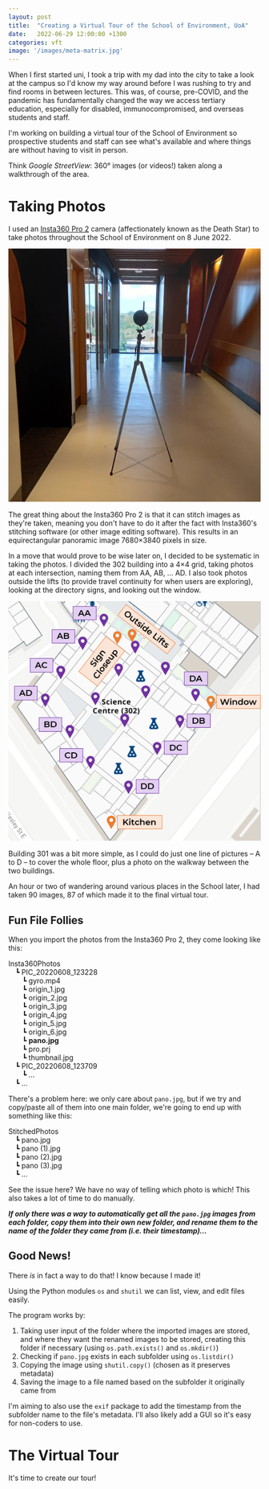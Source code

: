 ```yaml
---
layout: post
title:  "Creating a Virtual Tour of the School of Environment, UoA"
date:   2022-06-29 12:00:00 +1300
categories: vft
image: '/images/meta-matrix.jpg'
---
```


When I first started uni, I took a trip with my dad into the city to take a look at the campus so I'd know my way around before I was rushing to try and find rooms in between lectures. This was, of course, pre-COVID, and the pandemic has fundamentally changed the way we access tertiary education, especially for disabled, immunocompromised, and overseas students and staff.

I'm working on building a virtual tour of the School of Environment so prospective students and staff can see what's available and where things are without having to visit in person.

Think *Google StreetView*: 360&deg; images (or videos!) taken along a walkthrough of the area.

# Taking Photos

I used an [Insta360 Pro 2](https://www.insta360.com/product/insta360-pro2/) camera (affectionately known as the Death Star) to take photos throughout the School of Environment on 8 June 2022.

<img src="/images/deathstar.jpg" alt="The Insta360 camera on a tripod in a hallway.">

The great thing about the Insta360 Pro 2 is that it can stitch images as they're taken, meaning you don't have to do it after the fact with Insta360's stitching software (or other image editing software). This results in an equirectangular panoramic image 7680&times;3840 pixels in size.

In a move that would prove to be wise later on, I decided to be systematic in taking the photos. I divided the 302 building into a 4&times;4 grid, taking photos at each intersection, naming them from AA, AB, ... AD. I also took photos outside the lifts (to provide travel continuity for when users are exploring), looking at the directory signs, and looking out the window.

<img src="/images/302-image-layout.jpg" alt="An annotated map of one floor of the Science Building (302) showing points where photos were taken.">

Building 301 was a bit more simple, as I could do just one line of pictures &ndash; A to D &ndash; to cover the whole floor, plus a photo on the walkway between the two buildings.

An hour or two of wandering around various places in the School later, I had taken 90 images, 87 of which made it to the final virtual tour.

## Fun File Follies

When you import the photos from the Insta360 Pro 2, they come looking like this:

Insta360Photos  
&emsp;&#9495; PIC_20220608_123228  
&emsp;&emsp;&#9495; gyro.mp4  
&emsp;&emsp;&#9495; origin_1.jpg  
&emsp;&emsp;&#9495; origin_2.jpg  
&emsp;&emsp;&#9495; origin_3.jpg  
&emsp;&emsp;&#9495; origin_4.jpg  
&emsp;&emsp;&#9495; origin_5.jpg  
&emsp;&emsp;&#9495; origin_6.jpg  
&emsp;&emsp;&#9495; **pano.jpg**  
&emsp;&emsp;&#9495; pro.prj  
&emsp;&emsp;&#9495; thumbnail.jpg  
&emsp;&#9495; PIC_20220608_123709  
&emsp;&emsp;&#9495; &#8230;  
&emsp;&#9495; &#8230;

There's a problem here: we only care about `pano.jpg`, but if we try and copy/paste all of them into one main folder, we're going to end up with something like this:

StitchedPhotos  
&emsp;&#9495; pano.jpg  
&emsp;&#9495; pano (1).jpg  
&emsp;&#9495; pano (2).jpg  
&emsp;&#9495; pano (3).jpg  
&emsp;&#9495; &#8230;

See the issue here? We have no way of telling which photo is which! This also takes a lot of time to do manually.

***If only there was a way to automatically get all the `pano.jpg` images from each folder, copy them into their own new folder, and rename them to the name of the folder they came from (i.e. their timestamp)&#8230;***

## Good News!

There *is* in fact a way to do that! I know because I made it!

Using the Python modules `os` and `shutil` we can list, view, and edit files easily.

The program works by:

1. Taking user input of the folder where the imported images are stored, and where they want the renamed images to be stored, creating this folder if necessary (using `os.path.exists()` and `os.mkdir()`)
2. Checking if `pano.jpg` exists in each subfolder using `os.listdir()`
3. Copying the image using `shutil.copy()` (chosen as it preserves metadata)
4. Saving the image to a file named based on the subfolder it originally came from

I'm aiming to also use the `exif` package to add the timestamp from the subfolder name to the file's metadata. I'll also likely add a GUI so it's easy for non-coders to use.

# The Virtual Tour

It's time to create our tour!